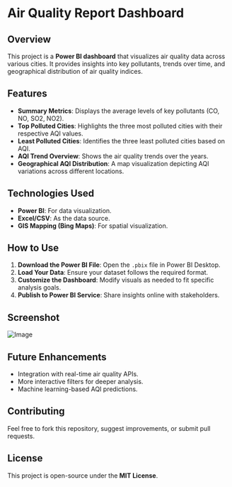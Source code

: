 # Air Quality Report Dashboard

## Overview
This project is a **Power BI dashboard** that visualizes air quality data across various cities. It provides insights into key pollutants, trends over time, and geographical distribution of air quality indices.

## Features
- **Summary Metrics**: Displays the average levels of key pollutants (CO, NO, SO2, NO2).
- **Top Polluted Cities**: Highlights the three most polluted cities with their respective AQI values.
- **Least Polluted Cities**: Identifies the three least polluted cities based on AQI.
- **AQI Trend Overview**: Shows the air quality trends over the years.
- **Geographical AQI Distribution**: A map visualization depicting AQI variations across different locations.

## Technologies Used
- **Power BI**: For data visualization.
- **Excel/CSV**: As the data source.
- **GIS Mapping (Bing Maps)**: For spatial visualization.

## How to Use
1. **Download the Power BI File**: Open the `.pbix` file in Power BI Desktop.
2. **Load Your Data**: Ensure your dataset follows the required format.
3. **Customize the Dashboard**: Modify visuals as needed to fit specific analysis goals.
4. **Publish to Power BI Service**: Share insights online with stakeholders.

## Screenshot
![Image](https://github.com/user-attachments/assets/b8555b2f-70b0-4471-92f1-466856523dee)

## Future Enhancements
- Integration with real-time air quality APIs.
- More interactive filters for deeper analysis.
- Machine learning-based AQI predictions.

## Contributing
Feel free to fork this repository, suggest improvements, or submit pull requests.

## License
This project is open-source under the **MIT License**.
